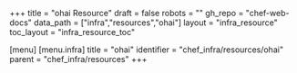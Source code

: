 +++
title = "ohai Resource"
draft = false
robots = ""
gh_repo = "chef-web-docs"
data_path = ["infra","resources","ohai"]
layout = "infra_resource"
toc_layout = "infra_resource_toc"

[menu]
  [menu.infra]
    title = "ohai"
    identifier = "chef_infra/resources/ohai"
    parent = "chef_infra/resources"
+++

<!-- The contents of this page are automatically generated from the ohai.yaml file in the data directory. -->
<!-- To suggest a change, edit the https://github.com/chef/chef/blob/main/lib/chef/resource/ohai.rb file
      and submit a pull request to the https://github.com/chef/chef repository. -->
